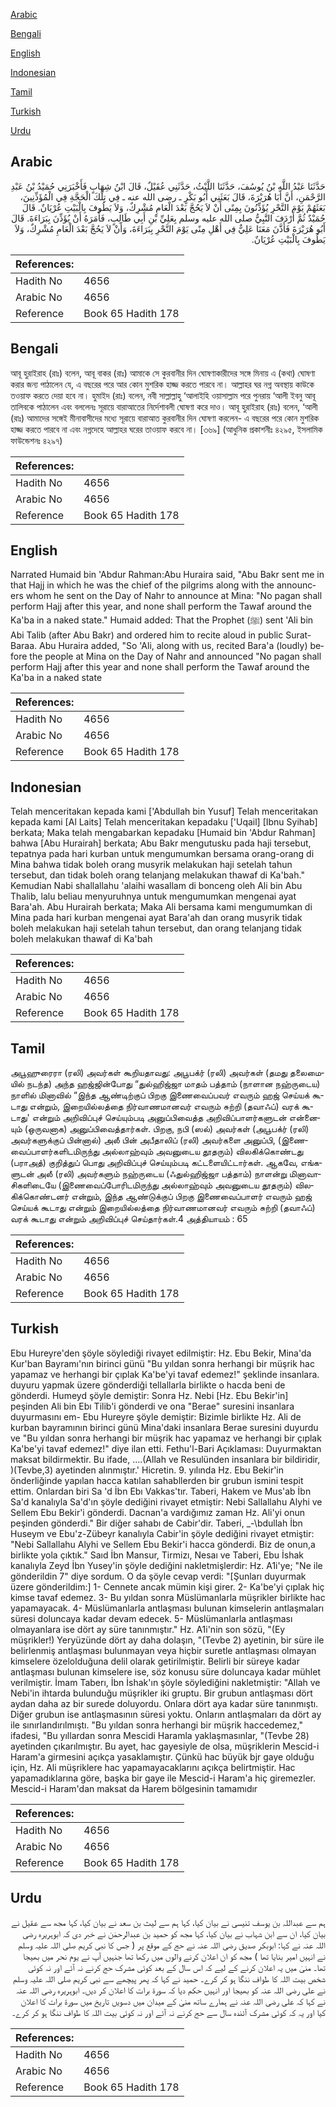 [Arabic](#arabic)

[Bengali](#bengali)

[English](#english)

[Indonesian](#indonesian)

[Tamil](#tamil)

[Turkish](#turkish)

[Urdu](#urdu)

## Arabic


<div dir="rtl" lang="ar" style={{fontSize:'larger',backgroundColor:'#f8f9fa',padding:20}}>
حَدَّثَنَا عَبْدُ اللَّهِ بْنُ يُوسُفَ، حَدَّثَنَا اللَّيْثُ، حَدَّثَنِي عُقَيْلٌ، قَالَ ابْنُ شِهَابٍ فَأَخْبَرَنِي حُمَيْدُ بْنُ عَبْدِ الرَّحْمَنِ، أَنَّ أَبَا هُرَيْرَةَ، قَالَ بَعَثَنِي أَبُو بَكْرٍ ـ رضى الله عنه ـ فِي تِلْكَ الْحَجَّةِ فِي الْمُؤَذِّنِينَ، بَعَثَهُمْ يَوْمَ النَّحْرِ يُؤَذِّنُونَ بِمِنًى أَنْ لاَ يَحُجَّ بَعْدَ الْعَامِ مُشْرِكٌ، وَلاَ يَطُوفَ بِالْبَيْتِ عُرْيَانٌ‏.‏ قَالَ حُمَيْدٌ ثُمَّ أَرْدَفَ النَّبِيُّ صلى الله عليه وسلم بِعَلِيِّ بْنِ أَبِي طَالِبٍ، فَأَمَرَهُ أَنْ يُؤَذِّنَ بِبَرَاءَةَ‏.‏ قَالَ أَبُو هُرَيْرَةَ فَأَذَّنَ مَعَنَا عَلِيٌّ فِي أَهْلِ مِنًى يَوْمَ النَّحْرِ بِبَرَاءَةَ، وَأَنْ لاَ يَحُجَّ بَعْدَ الْعَامِ مُشْرِكٌ، وَلاَ يَطُوفَ بِالْبَيْتِ عُرْيَانٌ‏.‏
</div>
<div style={{backgroundColor:'#f8f9fa',padding:20, marginBottom: 10}}><table> <thead> <tr> <th>References:</th> <th></th> </tr> </thead> <tbody><tr><td>Hadith No</td><td>4656</td></tr><tr><td>Arabic No</td><td>4656</td></tr><tr><td>Reference</td><td>Book 65 Hadith 178</td></tr></tbody></table></div>

## Bengali


<div dir="ltr" lang="bn" style={{fontSize:'larger',backgroundColor:'#f8f9fa',padding:20}}>
আবূ হুরাইরাহ (রাঃ) বলেন, আবূ বাকর (রাঃ) আমাকে সে কুরবানীর দিন ঘোষণাকারীদের সঙ্গে মিনায় এ (কথা) ঘোষণা করার জন্য পাঠালেন যে, এ বছরের পরে আর কোন মুশরিক হাজ্জ করতে পারবে না। আল্লাহর ঘর নগ্ন অবস্থায় কাউকে তওয়াফ করতে দেয়া হবে না। হুমাইদ (রাঃ) বলেন, নবী সাল্লাল্লাহু ‘আলাইহি ওয়াসাল্লাম পরে পুনরায় ‘আলী ইবনু আবূ তালিবকে পাঠালেন এবং বললেনঃ সূরায়ে বারাআতের নির্দেশাবলী ঘোষণা করে দাও। আবূ হুরাইরাহ (রাঃ) বলেন, ‘আলী (রাঃ) আমাদের সঙ্গেই মীনাবাসীদের মধ্যে সূরায়ে বারাআত কুরবানীর দিন ঘোষণা করলেন- এ বছরের পরে কোন মুশরিক হাজ্জ করতে পারবে না এবং নগ্নদেহে আল্লাহর ঘরের তাওয়াফ করবে না। [৩৬৯] (আধুনিক প্রকাশনীঃ ৪২৯৫, ইসলামিক ফাউন্ডেশনঃ ৪২৯৭)
</div>
<div style={{backgroundColor:'#f8f9fa',padding:20, marginBottom: 10}}><table> <thead> <tr> <th>References:</th> <th></th> </tr> </thead> <tbody><tr><td>Hadith No</td><td>4656</td></tr><tr><td>Arabic No</td><td>4656</td></tr><tr><td>Reference</td><td>Book 65 Hadith 178</td></tr></tbody></table></div>

## English


<div dir="ltr" lang="en" style={{fontSize:'larger',backgroundColor:'#f8f9fa',padding:20}}>
Narrated Humaid bin 'Abdur Rahman:Abu Huraira said, "Abu Bakr sent me in that Hajj in which he was the chief of the pilgrims along with the announcers whom he sent on the Day of Nahr to announce at Mina: "No pagan shall perform Hajj after this year, and none shall perform the Tawaf around the Ka'ba in a naked state." Humaid added: That the Prophet (ﷺ) sent 'Ali bin Abi Talib (after Abu Bakr) and ordered him to recite aloud in public Surat-Baraa. Abu Huraira added, "So 'Ali, along with us, recited Bara'a (loudly) before the people at Mina on the Day of Nahr and announced "No pagan shall perform Hajj after this year and none shall perform the Tawaf around the Ka'ba in a naked state
</div>
<div style={{backgroundColor:'#f8f9fa',padding:20, marginBottom: 10}}><table> <thead> <tr> <th>References:</th> <th></th> </tr> </thead> <tbody><tr><td>Hadith No</td><td>4656</td></tr><tr><td>Arabic No</td><td>4656</td></tr><tr><td>Reference</td><td>Book 65 Hadith 178</td></tr></tbody></table></div>

## Indonesian


<div dir="ltr" lang="id" style={{fontSize:'larger',backgroundColor:'#f8f9fa',padding:20}}>
Telah menceritakan kepada kami ['Abdullah bin Yusuf] Telah menceritakan kepada kami [Al Laits] Telah menceritakan kepadaku ['Uqail] [Ibnu Syihab] berkata; Maka telah mengabarkan kepadaku [Humaid bin 'Abdur Rahman] bahwa [Abu Hurairah] berkata; Abu Bakr mengutusku pada haji tersebut, tepatnya pada hari kurban untuk mengumumkan bersama orang-orang di Mina bahwa tidak boleh orang musyrik melakukan haji setelah tahun tersebut, dan tidak boleh orang telanjang melakukan thawaf di Ka'bah." Kemudian Nabi shallallahu 'alaihi wasallam di bonceng oleh Ali bin Abu Thalib, lalu beliau menyuruhnya untuk mengumumkan mengenai ayat Bara'ah. Abu Hurairah berkata; Maka Ali bersama kami mengumumkan di Mina pada hari kurban mengenai ayat Bara'ah dan orang musyrik tidak boleh melakukan haji setelah tahun tersebut, dan orang telanjang tidak boleh melakukan thawaf di Ka'bah
</div>
<div style={{backgroundColor:'#f8f9fa',padding:20, marginBottom: 10}}><table> <thead> <tr> <th>References:</th> <th></th> </tr> </thead> <tbody><tr><td>Hadith No</td><td>4656</td></tr><tr><td>Arabic No</td><td>4656</td></tr><tr><td>Reference</td><td>Book 65 Hadith 178</td></tr></tbody></table></div>

## Tamil


<div dir="ltr" lang="ta" style={{fontSize:'larger',backgroundColor:'#f8f9fa',padding:20}}>
அபூஹுரைரா (ரலி) அவர்கள் கூறியதாவது: அபூபக்ர் (ரலி) அவர்கள் (தமது தலைமையில் நடந்த) அந்த ஹஜ்ஜின்போது “துல்ஹிஜ்ஜா மாதம் பத்தாம் (நாளான நஹ்ருடைய) நாளில் மினாவில் “இந்த ஆண்டிற்குப் பிறகு இணைவைப்பவர் எவரும் ஹஜ் செய்யக் கூடாது என்றும், இறையில்லத்தை நிர்வாணமானவர் எவரும் சுற்றி (தவாஃப்) வரக் கூடாது' என்றும் அறிவிப்புச் செய்யும்படி அனுப்பிவைத்த அறிவிப்பாளர்களுடன் என்னையும் (ஒருவனாக) அனுப்பிவைத்தார்கள். பிறகு, நபி (ஸல்) அவர்கள் (அபூபக்ர் (ரலி) அவர்களுக்குப் பின்னால்) அலீ பின் அபீதாலிப் (ரலி) அவர்களை அனுப்பி, (இணைவைப்பாளர்களிடமிருந்து அல்லாஹ்வும் அவனுடைய தூதரும்) விலகிக்கொண்டது (பராஅத்) குறித்துப் பொது அறிவிப்புச் செய்யும்படி கட்டளையிட்டார்கள். ஆகவே, எங்களுடன் அலீ (ரலி) அவர்களும் நஹ்ருடைய (ஃதுல்ஹிஜ்ஜா பத்தாம்) நாளன்று மினாவாசிகளிடையே (இணைவைப்போரிடமிருந்து அல்லாஹ்வும் அவனுடைய தூதரும்) விலகிக்கொண்டனர் என்றும், இந்த ஆண்டுக்குப் பிறகு இணைவைப்பாளர் எவரும் ஹஜ் செய்யக் கூடாது என்றும் இறையில்லத்தை நிர்வாணமானவர் எவரும் சுற்றி (தவாஃப்) வரக் கூடாது என்றும் அறிவிப்புச் செய்தார்கள்.4 அத்தியாயம் : 65
</div>
<div style={{backgroundColor:'#f8f9fa',padding:20, marginBottom: 10}}><table> <thead> <tr> <th>References:</th> <th></th> </tr> </thead> <tbody><tr><td>Hadith No</td><td>4656</td></tr><tr><td>Arabic No</td><td>4656</td></tr><tr><td>Reference</td><td>Book 65 Hadith 178</td></tr></tbody></table></div>

## Turkish


<div dir="ltr" lang="tr" style={{fontSize:'larger',backgroundColor:'#f8f9fa',padding:20}}>
Ebu Hureyre'den şöyle söylediği rivayet edilmiştir: Hz. Ebu Bekir, Mina'da Kur'ban Bayramı'nın birinci günü "Bu yıldan sonra herhangi bir müşrik hac yapamaz ve herhangi bir çıplak Ka'be'yi tavaf edemez!" şeklinde insanlara. duyuru yapmak üzere gönderdiği tellallarla birlikte o hacda beni de gönderdi. Humeyd şöyle demiştir: Sonra Hz. Nebi [Hz. Ebu Bekir'in] peşinden Ali bin Ebı Tilib'i gönderdi ve ona "Berae" suresini insanlara duyurmasını em- Ebu Hureyre şöyle demiştir: Bizimle birlikte Hz. Ali de kurban bayramının birinci günü Mina'daki insanlara Berae suresini duyurdu ve "Bu yıldan sonra herhangi bir müşrik hac yapamaz ve herhangi bir çıplak Ka'be'yi tavaf edemez!" diye ilan etti. Fethu'l-Bari Açıklaması: Duyurmaktan maksat bildirmektir. Bu ifade, ....(Allah ve Resulünden insanlara bir bildiridir, )(Tevbe,3) ayetinden alınmıştır.' Hicretin. 9. yılında Hz. Ebu Bekir'in önderliğinde yapılan hacca katılan sahabllerden bir grubun ismini tespit ettim. Onlardan biri Sa 'd İbn Ebı Vakkas'tır. Taberi, Hakem ve Mus'ab İbn Sa'd kanalıyla Sa'd'ın şöyle dediğini rivayet etmiştir: Nebi Sallallahu Alyhi ve Sellem Ebu Bekir'i gönderdi. Dacnan'a vardığımız zaman Hz. Ali'yi onun peşinden gönderdi." Bir diğer sahabı de Cabir'dir. Taberi, _-\bdullah İbn Huseym ve Ebu'z-Zübeyr kanalıyla Cabir'in şöyle dediğini rivayet etmiştir: "Nebi Sallallahu Alyhi ve Sellem Ebu Bekir'i hacca gönderdi. Biz de onun,a birlikte yola çıktık." Saıd İbn Mansur, Tirmizı, Nesaı ve Taberi, Ebu İshak kanalıyla Zeyd İbn Yusey'in şöyle dediğini nakletmişlerdir: Hz. A1i'ye; "Ne ile gönderildin 7" diye sordum. O da şöyle cevap verdi: "[Şunları duyurmak üzere gönderildim:] 1- Cennete ancak mümin kişi girer. 2- Ka'be'yi çıplak hiç kimse tavaf edemez. 3- Bu yıldan sonra Müslümanlarla müşrikler birlikte hac yapamayacak. 4- Müslümanlarla antlaşması bulunan kimselerin antlaşmaları süresi doluncaya kadar devam edecek. 5- Müslümanlarla antlaşması olmayanlara ise dört ay süre tanınmıştır." Hz. A1i'nin son sözü, "(Ey müşrikler!) Yeryüzünde dört ay daha dolaşın, "(Tevbe 2) ayetinin, bir süre ile belirlenmiş antlaşması bulunmayan veya hiçbir suretle antlaşması olmayan kimselere özelolduğuna delil olarak getirilmiştir. Belirli bir süreye kadar antlaşması bulunan kimselere ise, söz konusu süre doluncaya kadar mühlet verilmiştir. İmam Taberı, İbn İshak'ın şöyle söylediğini nakletmiştir: "Allah ve Nebi'in ihtarda bulunduğu müşrikler iki gruptu. Bir grubun antlaşması dört aydan daha az bir surede doluyordu. Onlara dört aya kadar süre tanınmıştı. Diğer grubun ise antlaşmasının süresi yoktu. Onların antlaşmaları da dört ay ile sınırlandırılmıştı. "Bu yıldan sonra herhangi bir müşrik haccedemez," ifadesi, "Bu yıllardan sonra Mescidi Haramla yaklaşmasınlar, "(Tevbe 28) ayetinden çıkarılmıştır. Bu ayet, hac gayesiyle de olsa, müşriklerin Mescid-i Haram'a girmesini açıkça yasaklamıştır. Çünkü hac büyük bjr gaye olduğu için, Hz. Ali müşriklere hac yapamayacaklarını açıkça belirtmiştir. Hac yapamadıklarına göre, başka bir gaye ile Mescid-i Haram'a hiç giremezler. Mescid-i Haram'dan maksat da Harem bölgesinin tamamıdır
</div>
<div style={{backgroundColor:'#f8f9fa',padding:20, marginBottom: 10}}><table> <thead> <tr> <th>References:</th> <th></th> </tr> </thead> <tbody><tr><td>Hadith No</td><td>4656</td></tr><tr><td>Arabic No</td><td>4656</td></tr><tr><td>Reference</td><td>Book 65 Hadith 178</td></tr></tbody></table></div>

## Urdu


<div dir="rtl" lang="ur" style={{fontSize:'larger',backgroundColor:'#f8f9fa',padding:20}}>
ہم سے عبداللہ بن یوسف تنیسی نے بیان کیا، کہا ہم سے لیث بن سعد نے بیان کیا، کہا مجھ سے عقیل نے بیان کیا، ان سے ابن شہاب نے بیان کیا، کہا مجھ کو حمید بن عبدالرحمٰن نے خبر دی کہ ابوہریرہ رضی اللہ عنہ نے کہا: ابوبکر صدیق رضی اللہ عنہ نے حج کے موقع پر ( جس کا نبی کریم صلی اللہ علیہ وسلم نے انہیں امیر بنایا تھا ) مجھ کو ان اعلان کرنے والوں میں رکھا تھا جنہیں آپ نے یوم نحر میں بھیجا تھا۔ منیٰ میں یہ اعلان کرنے کے لیے کہ اس سال کے بعد کوئی مشرک حج کرنے نہ آئے اور نہ کوئی شخص بیت اللہ کا طواف ننگا ہو کر کرے۔ حمید نے کہا کہ پھر پیچھے سے نبی کریم صلی اللہ علیہ وسلم نے علی رضی اللہ عنہ کو بھیجا اور انہیں حکم دیا کہ سورۃ برات کا اعلان کر دیں۔ ابوہریرہ رضی اللہ عنہ نے کہا کہ علی رضی اللہ عنہ نے ہمارے ساتھ منیٰ کے میدان میں دسویں تاریخ میں سورۃ برات کا اعلان کیا اور یہ کہ کوئی مشرک آئندہ سال سے حج کرنے نہ آئے اور نہ کوئی بیت اللہ کا طواف ننگا ہو کر کرے۔
</div>
<div style={{backgroundColor:'#f8f9fa',padding:20, marginBottom: 10}}><table> <thead> <tr> <th>References:</th> <th></th> </tr> </thead> <tbody><tr><td>Hadith No</td><td>4656</td></tr><tr><td>Arabic No</td><td>4656</td></tr><tr><td>Reference</td><td>Book 65 Hadith 178</td></tr></tbody></table></div>